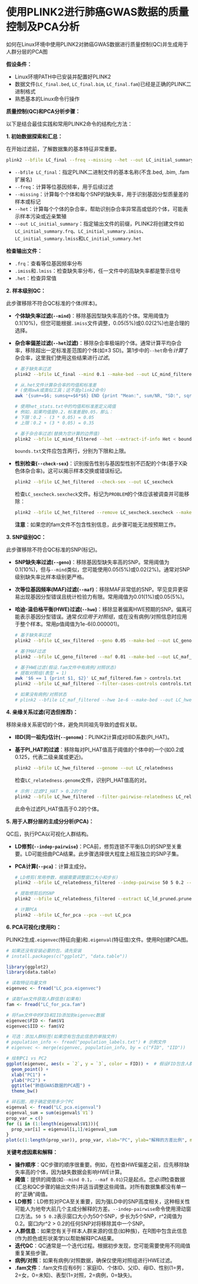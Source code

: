 # 使用PLINK2进行肺癌GWAS数据的质量控制及PCA分析

如何在Linux环境中使用PLINK2对肺癌GWAS数据进行质量控制(QC)并生成用于人群分层的PCA图

**假设条件：**

-   Linux环境PATH中已安装并配置好PLINK2
-   数据文件(`LC_final.bed`, `LC_final.bim`, `LC_final.fam`)已经是正确的PLINK二进制格式
-   熟悉基本的Linux命令行操作

**质量控制(QC)和PCA分析步骤：**

以下是结合最佳实践和常用PLINK2命令的结构化方法：

**1. 初始数据探索和汇总：**

在开始过滤前，了解数据集的基本特征非常重要。

``` bash
plink2 --bfile LC_final --freq --missing --het --out LC_initial_summary
```

-   `--bfile LC_final`：指定PLINK二进制文件的基本名称(不含.bed, .bim, .fam扩展名)
-   `--freq`：计算等位基因频率，用于后续过滤
-   `--missing`：计算每个个体和每个SNP的缺失率，用于识别基因分型质量差的样本或标记
-   `--het`：计算每个个体的杂合率，帮助识别杂合率异常高或低的个体，可能表示样本污染或近亲繁殖
-   `--out LC_initial_summary`：指定输出文件的前缀，PLINK2将创建文件如`LC_initial_summary.frq`、`LC_initial_summary.imiss`、`LC_initial_summary.lmiss`和`LC_initial_summary.het`

**检查输出文件：**

-   `.frq`：查看等位基因频率分布
-   `.imiss`和`.lmiss`：检查缺失率分布，任一文件中的高缺失率都是警示信号
-   `.het`：检查异常值

**2. 样本级别QC：**

此步骤移除不符合QC标准的个体(样本)。

-   **个体缺失率过滤(`--mind`)**：移除基因型缺失率高的个体。常用阈值为0.1(10%)，但您可能根据`.imiss`文件调整，0.05(5%)或0.02(2%)也是合理的选择。

-   **杂合率偏差过滤(`--het`过滤)**：移除杂合率极端的个体。通常计算平均杂合率，移除超出一定标准差范围的个体(如±3 SD)。第1步中的`--het`命令*计算*了杂合率，这里我们使用这些结果进行*过滤*。

    ``` bash
    # 基于缺失率过滤
    plink2 --bfile LC_final --mind 0.1 --make-bed --out LC_mind_filtered

    # 从.het文件计算杂合率的均值和标准差
    # (使用awk或类似工具；这不是plink2命令)
    awk '{sum+=$6; sumsq+=$6*$6} END {print "Mean:", sum/NR, "SD:", sqrt(sumsq/NR - (sum/NR)^2)}' LC_initial_summary.het > het_stats.txt

    # 使用het_stats.txt中的均值和标准差定义阈值
    # 例如，如果均值是0.2，标准差是0.05，那么：
    # 下限：0.2 - (3 * 0.05) = 0.05
    # 上限：0.2 + (3 * 0.05) = 0.35

    # 基于杂合率过滤(替换为您计算的边界值)
    plink2 --bfile LC_mind_filtered --het --extract-if-info Het < bounds.txt --make-bed --out LC_het_filtered
    ```

    `bounds.txt`文件应包含两行，分别为下限和上限。

-   **性别检查(`--check-sex`)**：识别报告性别与基因型性别不匹配的个体(基于X染色体杂合率)。这可以揭示样本交换或错误标记。

    ``` bash
    plink2 --bfile LC_het_filtered --check-sex --out LC_sexcheck
    ```

    检查`LC_sexcheck.sexcheck`文件。标记为`PROBLEM`的个体应该被调查并可能移除：

    ``` bash
    plink2 --bfile LC_het_filtered --remove LC_sexcheck.sexcheck --make-bed --out LC_sex_filtered
    ```

    **注意**：如果您的fam文件不包含性别信息，此步骤可能无法按预期工作。

**3. SNP级别QC：**

此步骤移除不符合QC标准的SNP(标记)。

-   **SNP缺失率过滤(`--geno`)**：移除基因型缺失率高的SNP。常用阈值为0.1(10%)，但与`--mind`类似，您可能使用0.05(5%)或0.02(2%)。通常对SNP级别缺失率比样本级别更严格。

-   **次等位基因频率(MAF)过滤(`--maf`)**：移除MAF非常低的SNP。罕见变异更容易出现基因分型错误且统计检验力有限。常用阈值为0.01(1%)或0.05(5%)。

-   **哈迪-温伯格平衡(HWE)过滤(`--hwe`)**：移除显著偏离HWE预期的SNP。偏离可能表示基因分型错误。通常*仅应用于对照组*，或在没有病例/对照信息时应用于整个样本。常用p值阈值为1e-6(0.000001)。

    ``` bash
    # 基于缺失率过滤
    plink2 --bfile LC_sex_filtered --geno 0.05 --make-bed --out LC_geno_filtered

    # 基于MAF过滤
    plink2 --bfile LC_geno_filtered --maf 0.01 --make-bed --out LC_maf_filtered

    # 基于HWE过滤(假设.fam文件中有病例/对照状态)
    # 提取对照组(表型 = 1)
    awk '$6 == 1 {print $1, $2}' LC_maf_filtered.fam > controls.txt
    plink2 --bfile LC_maf_filtered --filter-cases-controls controls.txt --hwe 1e-6 --make-bed --out LC_hwe_filtered

    # 如果没有病例/对照状态
    # plink2 --bfile LC_maf_filtered --hwe 1e-6 --make-bed --out LC_hwe_filtered
    ```

**4. 亲缘关系过滤(可选但推荐)：**

移除亲缘关系密切的个体，避免共同祖先导致的虚假关联。

-   **IBD(同一祖先)估计(`--genome`)**：PLINK2计算成对IBD系数(PI_HAT)。

-   **基于PI_HAT的过滤**：移除每对PI_HAT值高于阈值的个体中的一个(如0.2或0.125，代表二级亲属或更近)。

    ``` bash
    plink2 --bfile LC_hwe_filtered --genome --out LC_relatedness
    ```

    检查`LC_relatedness.genome`文件，识别PI_HAT值高的对。

    ``` bash
    # 示例：过滤PI_HAT > 0.2的个体
    plink2 --bfile LC_hwe_filtered --filter-pairwise-relatedness LC_relatedness.genome 0.2 --make-bed --out LC_relatedness_filtered
    ```

    此命令过滤PI_HAT值高于0.2的个体。

**5. 用于人群分层的主成分分析(PCA)：**

QC后，执行PCA以可视化人群结构。

-   **LD修剪(`--indep-pairwise`)**：PCA前，修剪连锁不平衡(LD)的SNP至关重要。LD可能扭曲PCA结果。此步骤选择很大程度上相互独立的SNP子集。

-   **PCA计算(`--pca`)**：计算主成分。

    ``` bash
    # LD修剪(常用参数，根据需要调整窗口大小和步长)
    plink2 --bfile LC_relatedness_filtered --indep-pairwise 50 5 0.2 --out LC_ld_pruned

    # 提取修剪后的SNP
    plink2 --bfile LC_relatedness_filtered --extract LC_ld_pruned.prune.in --make-bed --out LC_for_pca

    # 计算PCA
    plink2 --bfile LC_for_pca --pca --out LC_pca
    ```

**6. PCA可视化(使用R)：**

PLINK2生成`.eigenvec`(特征向量)和`.eigenval`(特征值)文件。使用R创建PCA图。

``` r
# 如果还没有安装必要的包，请先安装
# install.packages(c("ggplot2", "data.table"))

library(ggplot2)
library(data.table)

# 读取特征向量文件
eigenvec <- fread("LC_pca.eigenvec")

# 读取fam文件获取人群信息(如果有)
fam <- fread("LC_for_pca.fam")

# 将fam文件中的FID和IID添加到eigenvec数据
eigenvec$FID <- fam$V1
eigenvec$IID <- fam$V2

# 可选：添加人群标签(如果您有包含此信息的单独文件)
# population_info <- fread("population_labels.txt") # 示例文件
# eigenvec <- merge(eigenvec, population_info, by = c("FID", "IID"))

# 绘制PC1 vs PC2
ggplot(eigenvec, aes(x = `2`, y = `3`, color = FID)) +  # 假设FID包含人群信息
  geom_point() +
  xlab("PC1") +
  ylab("PC2") +
  ggtitle("肺癌GWAS数据的PCA图") +
  theme_bw()

# 碎石图，用于确定使用多少个PC
eigenval <- fread("LC_pca.eigenval")
eigenval_sum = sum(eigenval$`V1`)
prop_var = c()
for (i in (1:length(eigenval$V1))){
  prop_var[i] = eigenval[i,1]/eigenval_sum
}
plot(c(1:length(prop_var)), prop_var, xlab="PC", ylab="解释的方差比例", main="碎石图")
```

**关键考虑因素和解释：**

-   **操作顺序**：QC步骤的顺序很重要。例如，在检查HWE偏差之前，应先移除缺失率高的个体，因为缺失数据会影响HWE计算。
-   **阈值**：提供的阈值(如`--mind 0.1`，`--maf 0.01`)只是起点。您*必须*检查数据(汇总和QC步骤的输出文件)并适当调整这些阈值。对所有数据集都没有单一的"正确"阈值。
-   **LD修剪**：LD修剪对PCA至关重要，因为强LD中的SNP高度相关，这种相关性可能人为地夸大前几个主成分解释的方差。`--indep-pairwise`命令使用滑动窗口方法。`50 5 0.2`表示窗口大小为50个SNP，步长为5个SNP，r^2阈值为0.2。窗口内r^2 \> 0.2的任何SNP对将移除其中一个SNP。
-   **人群信息**：如果您有关于样本人群来源的信息(如种族)，在R图中包含此信息(作为颜色或形状美学)以帮助解释PCA结果。
-   **迭代QC**：QC通常是一个迭代过程。根据初步发现，您可能需要使用不同阈值重复某些步骤。
-   **病例/对照**：如果有病例/对照数据，确保仅使用对照组进行HWE过滤。
-   **.fam文件**：.fam文件应有6列：家庭ID、个体ID、父ID、母ID、性别(1=男，2=女，0=未知)、表型(1=对照，2=病例，0=缺失)。
